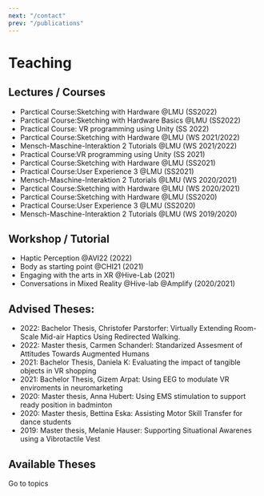 ```yaml
---
next: "/contact"
prev: "/publications"
---
```

# Teaching


## Lectures / Courses

- <Badge type="tip" text="SWH" vertical="middle" /> <Badge type="warning" text="SS" vertical="middle" /> Parctical Course:Sketching with Hardware @LMU (SS2022) 
- <Badge type="tip" text="SWH" vertical="middle" /> <Badge type="warning" text="SS" vertical="middle" /> Parctical Course:Sketching with Hardware Basics @LMU (SS2022) 
- <Badge type="tip" text="PVRU" vertical="middle" /> <Badge type="warning" text="SS" vertical="middle" /> Practical Course: VR programming using Unity (SS 2022) 
- <Badge type="tip" text="SWH" vertical="middle" /> <Badge type="warning" text="WS" vertical="middle" /> Parctical Course:Sketching with Hardware @LMU (WS 2021/2022)
- <Badge type="tip" text="MMI2" vertical="middle" /> <Badge type="warning" text="WS" vertical="middle" /> Mensch-Maschine-Interaktion 2 Tutorials @LMU (WS 2021/2022)  
- <Badge type="tip" text="PVRU" vertical="middle" /> <Badge type="warning" text="SS" vertical="middle" /> Practical Course:VR programming using Unity (SS 2021)  
- <Badge type="tip" text="SWH" vertical="middle" /> <Badge type="warning" text="SS" vertical="middle" /> Parctical Course:Sketching with Hardware @LMU (SS2021)  
- <Badge type="tip" text="UX3" vertical="middle" /> <Badge type="warning" text="SS" vertical="middle" /> Practical Course:User Experience 3 @LMU (SS2021)  
- <Badge type="tip" text="MMI2" vertical="middle" /> <Badge type="warning" text="WS" vertical="middle" /> Mensch-Maschine-Interaktion 2 Tutorials @LMU (WS 2020/2021)  
- <Badge type="tip" text="SWH" vertical="middle" /> <Badge type="warning" text="WS" vertical="middle" /> Parctical Course:Sketching with Hardware @LMU (WS 2020/2021)  
- <Badge type="tip" text="SWH" vertical="middle" /> <Badge type="warning" text="SS" vertical="middle" /> Parctical Course:Sketching with Hardware @LMU (SS2020)  
- <Badge type="tip" text="SWH" vertical="middle" /> <Badge type="warning" text="SS" vertical="middle" /> Practical Course:User Experience 3 @LMU (SS2020)  
- <Badge type="tip" text="MMI2" vertical="middle" /> <Badge type="warning" text="WS" vertical="middle" /> Mensch-Maschine-Interaktion 2 Tutorials @LMU (WS 2019/2020)  


## Workshop / Tutorial

- <Badge type="tip" text="AVI" vertical="middle" /> Haptic Perception @AVI22 (2022)
- <Badge type="tip" text="CHI" vertical="middle" /> Body as starting point @CHI21 (2021)
- <Badge type="tip" text="HIVE" vertical="middle" /> Engaging with the arts in XR @Hive-Lab (2021)
- <Badge type="tip" text="HIVE" vertical="middle" /> Conversations in Mixed Reality @Hive-lab @Amplify (2020/2021)

## Advised Theses:

- <Badge type="tip" text="BT" vertical="middle" /> 2022: Bachelor Thesis, Christofer Parstorfer: Virtually Extending Room-Scale Mid-air Haptics Using Redirected Walking.
- <Badge type="tip" text="MT" vertical="middle" /> 2022: Master thesis, Carmen Schanderl: Standarized Assesment of Attitudes Towards Augmented Humans
- <Badge type="tip" text="BT" vertical="middle" /> 2021: Bachelor Thesis, Daniela K: Evaluating the impact of tangible objects in VR shopping
- <Badge type="tip" text="BT" vertical="middle" /> 2021: Bachelor Thesis, Gizem Arpat: Using EEG to modulate VR enviroments in neuromarketing
- <Badge type="tip" text="MT" vertical="middle" /> 2020: Master thesis, Anna Hubert: Using EMS stimulation to support ready position in badminton
- <Badge type="tip" text="MT" vertical="middle" /> 2020: Master thesis, Bettina Eska: Assisting Motor Skill Transfer for dance students
- <Badge type="tip" text="MT" vertical="middle" /> 2019: Master thesis, Melanie Hauser: Supporting Situational Awarenes using a Vibrotactile Vest

## Available Theses

<n-button strong secondary tag="a" href="/theses" type="primary">Go to topics</n-button>

<script>

import {
  NButton,
} from "naive-ui";

export default {
  components: {
    NButton,
  },
};
</script>